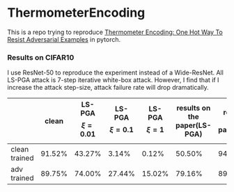 # ThermometerEncoding
This is a repo trying to reproduce [Thermometer Encoding: One Hot Way To Resist Adversarial Examples](https://openreview.net/forum?id=S18Su--CW) in pytorch. 

### Results on CIFAR10

I use ResNet-50 to reproduce the experiment instead of a Wide-ResNet. All LS-PGA attack is 7-step iterative white-box attack. However, I find that if I increase the attack step-size, attack failure rate will drop dramatically.

|               | clean  | LS-PGA $$\xi=0.01$$ | LS-PGA $$\xi=0.1$$ | LS-PGA $$\xi=1$$ | results on the paper(LS-PGA) | results on the paper(clean) |
| ------------- | ------ | ------------------- | ------------------ | ---------------- | ---------------------------- | --------------------------- |
| clean trained | 91.52% | 43.27%              | 3.14%              | 0.12%            | 50.50%                       | 94.22%                      |
| adv trained   | 89.75% | 74.00%              | 27.44%             | 15.02%           | 79.16%                       | 89.88%                      |